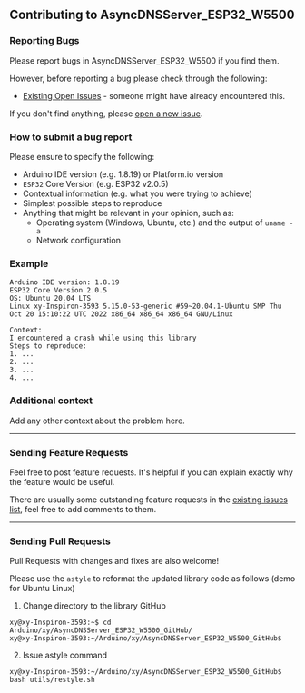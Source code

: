 ## Contributing to AsyncDNSServer_ESP32_W5500

### Reporting Bugs

Please report bugs in AsyncDNSServer_ESP32_W5500 if you find them.

However, before reporting a bug please check through the following:

* [Existing Open Issues](https://github.com/khoih-prog/AsyncDNSServer_ESP32_W5500/issues) - someone might have already encountered this.

If you don't find anything, please [open a new issue](https://github.com/khoih-prog/AsyncDNSServer_ESP32_W5500/issues/new).

### How to submit a bug report

Please ensure to specify the following:

* Arduino IDE version (e.g. 1.8.19) or Platform.io version
* `ESP32` Core Version (e.g. ESP32 v2.0.5)
* Contextual information (e.g. what you were trying to achieve)
* Simplest possible steps to reproduce
* Anything that might be relevant in your opinion, such as:
  * Operating system (Windows, Ubuntu, etc.) and the output of `uname -a`
  * Network configuration


### Example

```
Arduino IDE version: 1.8.19
ESP32 Core Version 2.0.5
OS: Ubuntu 20.04 LTS
Linux xy-Inspiron-3593 5.15.0-53-generic #59~20.04.1-Ubuntu SMP Thu Oct 20 15:10:22 UTC 2022 x86_64 x86_64 x86_64 GNU/Linux

Context:
I encountered a crash while using this library
Steps to reproduce:
1. ...
2. ...
3. ...
4. ...
```

### Additional context

Add any other context about the problem here.

---

### Sending Feature Requests

Feel free to post feature requests. It's helpful if you can explain exactly why the feature would be useful.

There are usually some outstanding feature requests in the [existing issues list](https://github.com/khoih-prog/AsyncDNSServer_ESP32_W5500/issues?q=is%3Aopen+is%3Aissue+label%3Aenhancement), feel free to add comments to them.

---

### Sending Pull Requests

Pull Requests with changes and fixes are also welcome!

Please use the `astyle` to reformat the updated library code as follows (demo for Ubuntu Linux)

1. Change directory to the library GitHub

```
xy@xy-Inspiron-3593:~$ cd Arduino/xy/AsyncDNSServer_ESP32_W5500_GitHub/
xy@xy-Inspiron-3593:~/Arduino/xy/AsyncDNSServer_ESP32_W5500_GitHub$
```

2. Issue astyle command

```
xy@xy-Inspiron-3593:~/Arduino/xy/AsyncDNSServer_ESP32_W5500_GitHub$ bash utils/restyle.sh
```

